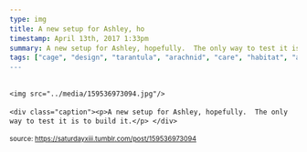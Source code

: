 ```yaml
---
type: img
title: A new setup for Ashley, ho
timestamp: April 13th, 2017 1:33pm
summary: A new setup for Ashley, hopefully.  The only way to test it is to build it.</p> 
tags: ["cage", "design", "tarantula", "arachnid", "care", "habitat", "acrylic]
---
```


                
                
                
                                                                                        <img src="../media/159536973094.jpg"/>
                                                                                          <div class="caption"><p>A new setup for Ashley, hopefully.  The only way to test it is to build it.</p> </div>
                                    
                
                
                
                
                                
<small>source: https://saturdayxiii.tumblr.com/post/159536973094</small>